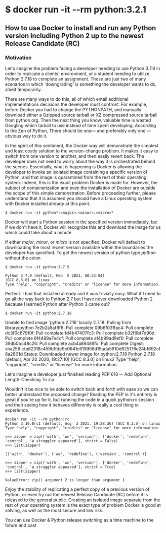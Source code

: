 # $ docker run -it --rm python:3.2.1
## How to use Docker to install and run any Python version including Python 2 up to the newest Release Candidate (RC)
### Motivation
Let's imagine the problem facing a developer needing to use Python 3.7.9 in order to replicate a clients' environment, or a student needing to utilize Python 2.7.18 to complete an assignment. These are just two of many scenarios in which 'downgrading' is something the developer wants to do, albeit temporarily.

There are many ways to do this, all of which entail additional implementations decisions the developer must confront. For example, before Docker you had to change the PYTHONPATH, and manually download either a Gzipped source tarball or XZ compressed source tarball from python.org. Then the next thing you know, valuable time is wasted Googling which tarball to use instead of time spent developing. According to the Zen of Python, There should be one— and preferably only one —obvious way to do it.

In the spirit of this sentiment, the Docker way will demonstrate the simplest and least costly solution to the version-change problem. It makes it easy to switch from one version to another, and then easily revert back. The developer does not need to worry about the way it is orchestrated behind the scenes. Essentially, what is happening is Docker is allowing the developer to invoke an isolated image containing a specific version of Python, and that image is quarantined from the rest of their operating system. Indeed, this is the exact problem Docker is made for. However, the subject of containerization and even the installation of Docker are outside the scope of this simple demonstration.  Before proceeding further, please understand that it is assumed you should have a Linux operating system with Docker installed already at this point.

```$ docker run -it python*:<major>.<minor>.<micro>*```

Docker will start a Python session in the specified version immediately, but if we don't have it, Docker will recognize this and download the image for us which could take about a minute.


If either *major*, *minor*, or *micro* is not specified, Docker will default to downloading the most recent version available within the boundaries the developer has specified. To get the newest version of python type *python* without the colon


```$ docker run -it python:3.7.9```


```
Python 3.7.9 (default, Feb  9 2021, 08:33:04) 
[GCC 8.3.0] on linux
Type "help", "copyright", "credits" or "license" for more information.
```


Perfect. I had that installed already and it was trivially easy. What if I need to go all the way back to Python 2.7 but I have never downloaded Python 2 because I learned Python after Python 3 came out?


```$ docker run -it python:2.7.18```

Unable to find image 'python:2.7.18' locally
2.7.18: Pulling from library/python
7e2b2a5af8f6: Pull complete 
09b6f03ffac4: Pull complete 
dc3f0c679f0f: Pull complete 
fd4b47407fc3: Pull complete 
b32f6bf7d96d: Pull complete 
6f4489a7e4cf: Pull complete 
af4b99ad9ef0: Pull complete 
39db0bc48c26: Pull complete 
acb4a89489fc: Pull complete 
Digest: sha256:cfa62318c459b1fde9e0841c619906d15ada5910d625176e24bf692cf8a2601d
Status: Downloaded newer image for python:2.7.18
Python 2.7.18 (default, Apr 20 2020, 19:27:10) 
[GCC 8.3.0] on linux2
Type "help", "copyright", "credits" or "license" for more information.



Let's imagine a developer just finished reading PEP 618 -- Add Optional Length-Checking To zip

Wouldn't it be nice to be able to switch back and forth with ease so we can better understand the proposed change? Reading the PEP in it's entirety is great if you're up for it, but running the code in a quick python:rc session and then seeing how it behaves differently is really a cool thing to experience. 

```
docker run -it --rm python:rc
Python 3.10.0rc1 (default, Aug  3 2021, 19:28:36) [GCC 8.3.0] on linux
Type "help", "copyright", "credits" or "license" for more information.

>>> zipper = zip(['with', 'we', 'version'], ['docker', 'redefine', 'control', 'a straggler appeared'], strict = False)
>>> list(zipper)
```


```[('with', 'docker'), ('we', 'redefine'), ('version', 'control')]```


```
>>> zipper = zip(['with', 'we', 'version'], ['docker', 'redefine', 'control', 'a straggler appeared'], strict = True)
>>> list(zipper)
```


```ValueError: zip() argument 2 is longer than argument 1```

Enjoy the stability of replicating a perfect copy of a previous version of Python, or even try out the newest Release Candidate (RC) before it is released to the general public. Creating an isolated image separate from the rest of your operating system is the exact type of problem Docker is good at solving, as well as the most secure and low risk.

You can use Docker & Python release switching as a time machine to the future and past
